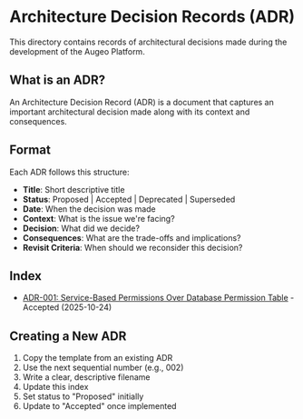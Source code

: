 # Architecture Decision Records (ADR)

This directory contains records of architectural decisions made during the development of the Augeo Platform.

## What is an ADR?

An Architecture Decision Record (ADR) is a document that captures an important architectural decision made along with its context and consequences.

## Format

Each ADR follows this structure:
- **Title**: Short descriptive title
- **Status**: Proposed | Accepted | Deprecated | Superseded
- **Date**: When the decision was made
- **Context**: What is the issue we're facing?
- **Decision**: What did we decide?
- **Consequences**: What are the trade-offs and implications?
- **Revisit Criteria**: When should we reconsider this decision?

## Index

- [ADR-001: Service-Based Permissions Over Database Permission Table](./001-service-based-permissions.md) - Accepted (2025-10-24)

## Creating a New ADR

1. Copy the template from an existing ADR
2. Use the next sequential number (e.g., 002)
3. Write a clear, descriptive filename
4. Update this index
5. Set status to "Proposed" initially
6. Update to "Accepted" once implemented
